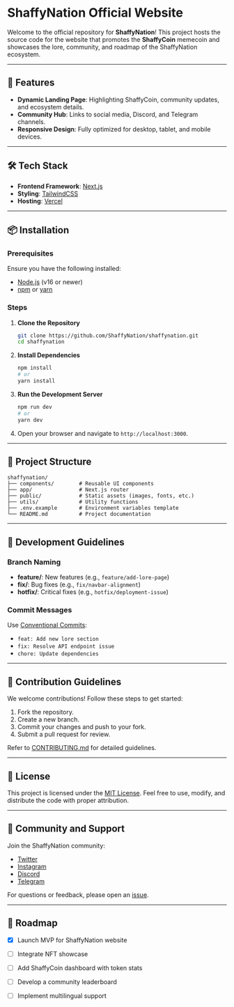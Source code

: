 # ShaffyNation Official Website

Welcome to the official repository for **ShaffyNation**! This project hosts the source code for the website that promotes the **ShaffyCoin** memecoin and showcases the lore, community, and roadmap of the ShaffyNation ecosystem.

---

## 🚀 Features

- **Dynamic Landing Page**: Highlighting ShaffyCoin, community updates, and ecosystem details.
- **Community Hub**: Links to social media, Discord, and Telegram channels.
- **Responsive Design**: Fully optimized for desktop, tablet, and mobile devices.

---

## 🛠️ Tech Stack

- **Frontend Framework**: [Next.js](https://nextjs.org/)
- **Styling**: [TailwindCSS](https://tailwindcss.com/)
- **Hosting**: [Vercel](https://vercel.com/)

---

## 📦 Installation

### Prerequisites

Ensure you have the following installed:
- [Node.js](https://nodejs.org/) (v16 or newer)
- [npm](https://www.npmjs.com/) or [yarn](https://yarnpkg.com/)

### Steps

1. **Clone the Repository**
   ```bash
   git clone https://github.com/ShaffyNation/shaffynation.git
   cd shaffynation
   ```

2. **Install Dependencies**
   ```bash
   npm install
   # or
   yarn install
   ```

3. **Run the Development Server**
   ```bash
   npm run dev
   # or
   yarn dev
   ```

4. Open your browser and navigate to `http://localhost:3000`.

---

## 📁 Project Structure

```plaintext
shaffynation/
├── components/        # Reusable UI components
├── app/               # Next.js router
├── public/            # Static assets (images, fonts, etc.)
├── utils/             # Utility functions
├── .env.example       # Environment variables template
└── README.md          # Project documentation
```

---

## 🚧 Development Guidelines

### Branch Naming
- **feature/**: New features (e.g., `feature/add-lore-page`)
- **fix/**: Bug fixes (e.g., `fix/navbar-alignment`)
- **hotfix/**: Critical fixes (e.g., `hotfix/deployment-issue`)

### Commit Messages
Use [Conventional Commits](https://www.conventionalcommits.org/en/v1.0.0/):
- `feat: Add new lore section`
- `fix: Resolve API endpoint issue`
- `chore: Update dependencies`

---

## 📝 Contribution Guidelines

We welcome contributions! Follow these steps to get started:

1. Fork the repository.
2. Create a new branch.
3. Commit your changes and push to your fork.
4. Submit a pull request for review.

Refer to [CONTRIBUTING.md](CONTRIBUTING.md) for detailed guidelines.

---

## 📜 License

This project is licensed under the [MIT License](LICENSE). Feel free to use, modify, and distribute the code with proper attribution.

---

## 💬 Community and Support

Join the ShaffyNation community:
- [Twitter](https://twitter.com/shaffynation)
- [Instagram](https://instagram.com/shaffynation)
- [Discord](https://discord.gg/Vk326YwK)
- [Telegram](https://t.me/shaffynation)

For questions or feedback, please open an [issue](https://github.com/yourusername/shaffynation/issues).

---

## 🔮 Roadmap

- [x] Launch MVP for ShaffyNation website
- [ ] Integrate NFT showcase
- [ ] Add ShaffyCoin dashboard with token stats
- [ ] Develop a community leaderboard
- [ ] Implement multilingual support

